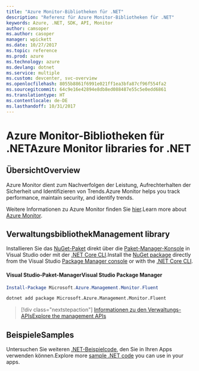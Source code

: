 ```yaml
---
title: "Azure Monitor-Bibliotheken für .NET"
description: "Referenz für Azure Monitor-Bibliotheken für .NET"
keywords: Azure, .NET, SDK, API, Monitor
author: camsoper
ms.author: casoper
manager: wpickett
ms.date: 10/27/2017
ms.topic: reference
ms.prod: azure
ms.technology: azure
ms.devlang: dotnet
ms.service: multiple
ms.custom: devcenter, svc-overview
ms.openlocfilehash: 8055b8861f6991e021ff1ea3bfa87cf96f554fa2
ms.sourcegitcommit: 64c9e16e42894e8db8ed088487e55c5e0edd6861
ms.translationtype: HT
ms.contentlocale: de-DE
ms.lasthandoff: 10/31/2017
---
```

# <a name="azure-monitor-libraries-for-net"></a><span data-ttu-id="0aaec-104">Azure Monitor-Bibliotheken für .NET</span><span class="sxs-lookup"><span data-stu-id="0aaec-104">Azure Monitor libraries for .NET</span></span>

## <a name="overview"></a><span data-ttu-id="0aaec-105">Übersicht</span><span class="sxs-lookup"><span data-stu-id="0aaec-105">Overview</span></span>

<span data-ttu-id="0aaec-106">Azure Monitor dient zum Nachverfolgen der Leistung, Aufrechterhalten der Sicherheit und Identifizieren von Trends.</span><span class="sxs-lookup"><span data-stu-id="0aaec-106">Azure Monitor helps you track performance, maintain security, and identify trends.</span></span>

<span data-ttu-id="0aaec-107">Weitere Informationen zu Azure Monitor finden Sie [hier](/azure/monitoring-and-diagnostics/).</span><span class="sxs-lookup"><span data-stu-id="0aaec-107">Learn more about [Azure Monitor](/azure/monitoring-and-diagnostics/).</span></span>   

## <a name="management-library"></a><span data-ttu-id="0aaec-108">Verwaltungsbibliothek</span><span class="sxs-lookup"><span data-stu-id="0aaec-108">Management library</span></span>

<span data-ttu-id="0aaec-109">Installieren Sie das [NuGet-Paket](https://www.nuget.org/packages/Microsoft.Azure.Management.Monitor.Fluent) direkt über die [Paket-Manager-Konsole][PackageManager] in Visual Studio oder mit der [.NET Core CLI][DotNetCLI].</span><span class="sxs-lookup"><span data-stu-id="0aaec-109">Install the [NuGet package](https://www.nuget.org/packages/Microsoft.Azure.Management.Monitor.Fluent) directly from the Visual Studio [Package Manager console][PackageManager] or with the [.NET Core CLI][DotNetCLI].</span></span>

#### <a name="visual-studio-package-manager"></a><span data-ttu-id="0aaec-110">Visual Studio-Paket-Manager</span><span class="sxs-lookup"><span data-stu-id="0aaec-110">Visual Studio Package Manager</span></span>

```powershell
Install-Package Microsoft.Azure.Management.Monitor.Fluent
```

```bash
dotnet add package Microsoft.Azure.Management.Monitor.Fluent
```

> [!div class="nextstepaction"]
> [<span data-ttu-id="0aaec-111">Informationen zu den Verwaltungs-APIs</span><span class="sxs-lookup"><span data-stu-id="0aaec-111">Explore the management APIs</span></span>](/dotnet/api/overview/azure/monitor/management)

## <a name="samples"></a><span data-ttu-id="0aaec-112">Beispiele</span><span class="sxs-lookup"><span data-stu-id="0aaec-112">Samples</span></span>

<span data-ttu-id="0aaec-113">Untersuchen Sie weiteren [.NET-Beispielcode](https://azure.microsoft.com/resources/samples/?platform=dotnet), den Sie in Ihren Apps verwenden können.</span><span class="sxs-lookup"><span data-stu-id="0aaec-113">Explore more [sample .NET code](https://azure.microsoft.com/resources/samples/?platform=dotnet) you can use in your apps.</span></span>

[PackageManager]: https://docs.microsoft.com/nuget/tools/package-manager-console
[DotNetCLI]: https://docs.microsoft.com/dotnet/core/tools/dotnet-add-package